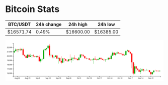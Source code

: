 # Bitcoin Stats

BTC/USDT|24h change|24h high|24h low|
|---|---|---|---|
|$16571.74|0.49%|$16600.00|$16385.00|

<img src="./chart.svg">
